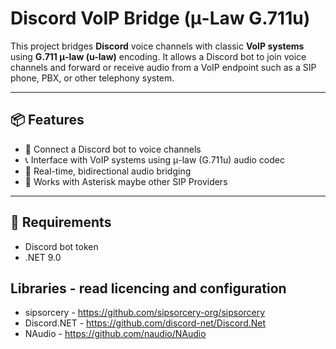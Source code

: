 # Discord VoIP Bridge (μ-Law G.711u)

This project bridges **Discord** voice channels with classic **VoIP systems** using **G.711 μ-law (u-law)** encoding.
It allows a Discord bot to join voice channels and forward or receive audio from a VoIP endpoint such as a SIP phone, PBX, or other telephony system.

---

## 📦 Features

- 🎤 Connect a Discord bot to voice channels
- 📞 Interface with VoIP systems using μ-law (G.711u) audio codec
- 🔁 Real-time, bidirectional audio bridging
- 📡 Works with Asterisk maybe other SIP Providers
---

## 🧰 Requirements
- Discord bot token
- .NET 9.0

## Libraries - read licencing and configuration
- sipsorcery - https://github.com/sipsorcery-org/sipsorcery
- Discord.NET - https://github.com/discord-net/Discord.Net
- NAudio - https://github.com/naudio/NAudio
